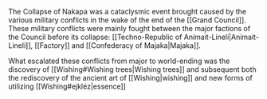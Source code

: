 The Collapse of Nakapa was a cataclysmic event brought caused by the various military conflicts in the wake of the end of the [[Grand Council]]. These military conflicts were mainly fought between the major factions of the Council before its collapse: [[Techno-Republic of Anímait-Lineli|Anímait-Lineli]], [[Factory]] and [[Confederacy of Majaka|Majaka]].

What escalated these conflicts from major to world-ending was the discovery of [[Wishing#Wishing trees|Wishing trees]] and subsequent both the rediscovery of the ancient art of [[Wishing|wishing]] and new forms of utilizing [[Wishing#ejkléz|essence]]
